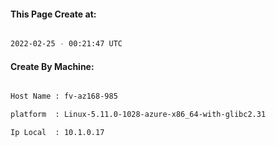 
   
#### This Page Create at:

```bash

2022-02-25 - 00:21:47 UTC

```

#### Create By Machine:

```bash

Host Name : fv-az168-985

platform  : Linux-5.11.0-1028-azure-x86_64-with-glibc2.31

Ip Local  : 10.1.0.17

```

